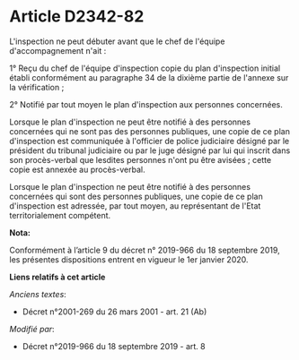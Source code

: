 # Article D2342-82

L'inspection ne peut débuter avant que le chef de l'équipe d'accompagnement n'ait : 

1° Reçu du chef de l'équipe d'inspection copie du plan d'inspection initial établi conformément au paragraphe 34 de la
dixième partie de l'annexe sur la vérification ; 

2° Notifié par tout moyen le plan d'inspection aux personnes concernées. 

Lorsque le plan d'inspection ne peut être notifié à des personnes concernées qui ne sont pas des personnes publiques, une
copie de ce plan d'inspection est communiquée à l'officier de police judiciaire désigné par le président du   tribunal
judiciaire ou par le juge désigné par lui qui inscrit dans son procès-verbal que lesdites personnes n'ont pu être avisées ;
cette copie est annexée au procès-verbal. 

Lorsque le plan d'inspection ne peut être notifié à des personnes concernées qui sont des personnes publiques, une copie de
ce plan d'inspection est adressée, par tout moyen, au représentant de l'Etat territorialement compétent.

**Nota:**

Conformément à l’article 9 du décret n° 2019-966 du 18 septembre 2019, les présentes dispositions entrent en vigueur le 1er
janvier 2020.

**Liens relatifs à cet article**

_Anciens textes_:

  - Décret n°2001-269 du 26 mars 2001 - art. 21 (Ab)

_Modifié par_:

  - Décret n°2019-966 du 18 septembre 2019 - art. 8
